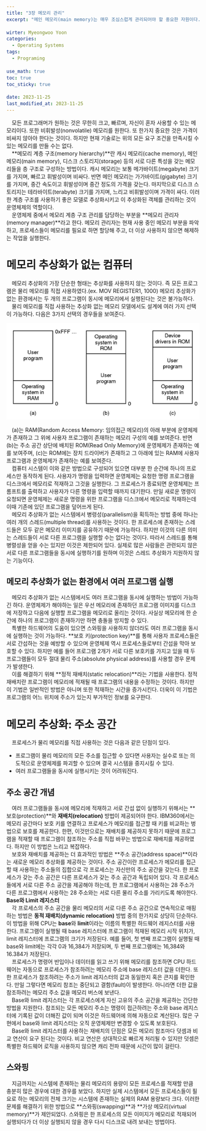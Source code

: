```yaml
---
title: "3장 메모리 관리"
excerpt: "메인 메모리(main memory)는 매우 조심스럽게 관리되어야 할 중요한 자원이다. 프로그램은 매우 크고 빠른 메모리를 요구한다. 프로그램은 가용한 메모리가 생기는 만큼 크기가 증가한다고 말할 수 있다."

wirter: Myeongwoo Yoon
categories:
  - Operating Systems
tags:
  - Programing

use_math: true
toc: true
toc_sticky: true
 
date: 2023-11-25
last_modified_at: 2023-11-25
---
```


　모든 프로그래머가 원하는 것은 무한히 크고, 빠르며, 자신이 혼자 사용할 수 있는 메모리이다. 또한 비휘발성(nonvolatile) 메모리를 원한다. 또 한가지 중요한 것은 가격이 비싸지 않아야 한다는 것이다. 하지만 현재 기술로는 위의 모든 요구 조건을 만족시킬 수 있는 메모리를 만들 수는 없다.<br/>
　**메모리 계층 구조(memory hierarchy)**란 캐시 메모리(cache memory), 메인 메모리(main memory), 디스크 스토리지(storage) 등의 서로 다른 특성을 갖는 메모리들을 층 구조로 구성하는 방법이다. 캐시 메모리는 보통 메가바이트(megabyte) 크기를 가지며, 빠르고 휘발성이며 비싸다. 반면 메인 메모리는 가가바이트(gigabyte) 크기를 가지며, 중간 속도이고 휘발성이며 중간 정도의 가격을 갖는다. 마지막으로 디스크 스토리지는 테라바이트(terabyte) 크기를 가지며, 느리고 비휘발성이며 가격이 싸다. 이러한 계층 구조를 사용하기 좋은 모델로 추상화시키고 이 추상화된 객체를 관리하는 것이 운영체제의 역할이다.<br/>
　운영체제 중에서 메모리 계층 구조 관리를 담당하는 부분을 **메모리 관리자(memory manager)**라고 한다. 메모리 관리자는 현재 사용 중인 메모리 부분을 파악하고, 프로세스들이 메모리를 필요로 하면 할당해 주고, 더 이상 사용하지 않으면 해제하는 작업을 실행한다.<br/>

메모리 추상화가 없는 컴퓨터
======
　메모리 추상화의 가장 단순한 형태는 추상화를 사용하지 않는 것이다. 즉 모든 프로그램은 물리 메모리를 직접 사용하였다.(ex. MOV REGISTER1, 1000) 메모리 추상화가 없는 환경에서는 두 개의 프로그램이 동시에 메모리에서 실행된다는 것은 불가능하다.<br/>
　물리 메모리를 직접 사용하는 추상화 없는 메모리 모델에서도 설계에 여러 가지 선택이 가능하다. 다음은 3가지 선택의 경우들을 보여준다.<br/>
<p align="center"><img src="/assets/img/Operating-Systems/3장-메모리-관리/1-1.png" width="600"></p>

　(a)는 RAM(Random Access Memory: 임의접근 메모리)의 아래 부분에 운영체제가 존재하고 그 위에 사용자 프로그램이 존재하는 메모리 구성의 예를 보여준다. 반면 (b)는 주소 공간 상단에 배치된 ROM(Read Only Memory)에 운영체제가 존재하는 예를 보여주며, (c)는 ROM에는 장치 드라이버가 존재하고 그 아래에 있는 RAM에 사용자 프로그램과 운영체제가 존재하는 예를 보여준다.<br/>
　컴퓨터 시스템이 이와 같은 방법으로 구성되어 있으면 대부분 한 순간에 하나의 프로세스만 동작하게 된다. 사용자가 명령을 입력하면 운영체제는 요청한 명령 프로그램을 디스크에서 메모리로 적재하고 그것을 실행한다. 그 프로세스가 종료되면 운영체제는 프롬프트를 출력하고 사용자가 다른 명령을 입력할 때까지 대기한다. 만일 새로운 명령이 요청되면 운영체제는 새로운 명령을 위한 프로그램을 디스크에서 메모리로 적재하는데 이때 기존에 있던 프로그램을 덮어쓰게 된다.<br/>
　메모리 추상화가 없는 시스템에서 병령성(parallelism)을 획득하는 방법 중에 하나는 여러 개의 스레드(multiple thread)를 사용하는 것이다. 한 프로세스에 존재하는 스레드들은 모두 같은 메모리 이미지를 공유하기 때문에 가능하다. 하지만 이것의 다른 의미는 스레드들이 서로 다른 프로그램을 실행할 수는 없다는 것이다. 따라서 스레드를 통해 병렬성을 얻을 수는 있지만 이것은 제한되어 있다. 실제로 많은 사람들은 관련되지 않은 서로 다른 프로그램들을 동시에 실행하기를 원하며 이것은 스레드 추상화가 지원하지 않는 기능이다. 

메모리 추상화가 없는 환경에서 여러 프로그램 실행
------
　메모리 추상화가 없는 시스템에서도 여러 프로그램을 동시에 실행하는 방법이 가능하긴 하다. 운영체제가 해야하는 일은 우선 메모리에 존재하던 프로그램 이미지를 디스크에 저장하고 다음에 실행할 프로그램을 메모리로 올리는 것이다. 사실상 메모리에 한 순간에 하나의 프로그램이 존재하기만 하면 충돌을 방지할 수 있다.<br/>
　특별한 하드웨어의 도움이 있으면 스와핑을 사용하지 않더라도 여러 프로그램을 동시에 실행하는 것이 가능하다. **보호 키(protection key)**를 통해 사용자 프로세스들은 서로 간섭하는 것을 예방할 수 있으며 운영체제 역시 프로세스들로부터 간섭을 막아 보호할 수 있다. 하지만 예를 들어 프로그램 2개가 서로 다른 보호키를 가지고 있을 때 두 프로그램들이 모두 절대 물리 주소(absolute physical address)를 사용할 경우 문제가 발생한다.<br/>
　이를 해결하기 위해 **정적 재배치(static relocation)**라는 기법을 사용한다. 정적 재배치란 프로그램이 메모리에 적재될 때 프로그램의 내용을 수정하는 것이다. 하지만 이 기법은 일반적인 방법은 아니며 또한 적재하는 시간을 증가시킨다. 더욱이 이 기법은 프로그램의 어느 위치에 주소가 있는지 부가적인 정보를 요구한다.<br/>

메모리 추상화: 주소 공간
======
　프로세스가 물리 메모리를 직접 사용하는 것은 다음과 같은 단점이 있다.
* 프로그램이 물리 메모리의 모든 주소를 접근할 수 있다면 사용자는 실수로 또는 의도적으로 운영체제를 파괴할 수 있으며 결국 시스템을 중지시킬 수 있다.
* 여러 프로그램들을 동시에 실행시키는 것이 어려워진다.

주소 공간 개념
------
　여러 프로그램들을 동시에 메모리에 적재하고 서로 간섭 없이 실행하기 위해서는 **보호(protection)**와 **재배치(relocation)** 방법이 제공되어야 한다. IBM360에서는 메모리 공간마다 보호 키를 연결하고 프로세스가 메모리를 접근할 때 키를 비교하는 벙법으로 보호를 제공한다. 한편, 이것만으로는 재배치를 제공하지 못하기 때문에 프로그램을 적재할 때 프로그램이 참조하는 주소를 직접 바꾸는 방법으로 재배치를 제공하였다. 하지만 이 방법은 느리고 복잡하다.<br/>
　보호와 재배치를 제공하는 더 효과적인 방법은 **주소 공간(address space)**이라는 새로운 메모리 추상화를 제공하는 것이다. 주소 공간이란 프로세스가 메모리를 접근할 때 사용하는 주소들의 집합으로 각 프로세스는 자신만의 주소 공간을 갖는다. 한 프로세스가 갖는 주소 공간은 다른 프로세스가 갖는 주소 공간과 독립되어 있다. 각 프로세스들에게 서로 다른 주소 공간을 제공해야 하는데, 한 프로그램에서 사용하는 28 주소가 다른 프로그램에서 사용하는 28 주소와는 서로 다른 물리 주소를 가리키도록 해야한다.<br/>
**Base와 Limit 레지스터**<br/>
　각 프로세스의 주소 공간을 물리 메모리의 서로 다른 주소 공간으로 연속적으로 매핑하는 방법은 **동적 재배치(dynamic relocation)** 방법 중의 한가지로 상당히 단순하다. 이 방법을 위해 CPU는 **base**와 **limit**이라는 이름의 특별한 하드웨어 레지스터를 사용한다. 프로그램이 실행될 때 base 레지스터에 프로그램이 적재된 메모리 시작 위치가, limit 레지스터에 프로그램의 크기가 저장된다. 예를 들어, 첫 번째 프로그램이 실행될 때 base와 limit에는 각각 0과 16,384가 저장되며, 두 번째 프로그램에는 16,384와 16.384가 저장된다.<br/>
　프로세스가 명령어 반입이나 데이터를 읽고 쓰기 위해 메모리를 참조하면 CPU 하드웨어는 자동으로 프로세스가 참조하려는 메모리 주소에 base 레지스터 값을 더한다. 또한 프로세스가 참조하려는 주소가 limit 레지스터의 값과 동일한지 혹은 큰지를 확인한다. 만일 그렇다면 메모리 참조는 중단되고 결함(fault)이 발생한다. 아니라면 더한 값을 참조하려는 메모리 주소 값을 메모리 버스에 보낸다.<br/>
　Base와 limit 레지스터는 각 프로세스에게 자신 고유의 주소 공간을 제공하는 간단한 방법을 지원한다. 참조되는 모든 메모리 주소는 명령이 접근하려는 주소와 base 레지스터에 기록된 값이 더해진 값이 되며 이것은 하드웨어에 의해 자동으로 계산된다. 많은 구현에서 base와 limit 레지스터는 오직 운영체제만 변경할 수 있도록 보호된다.<br/>
　Base와 limit 레지스터를 사용하는 재배치의 단점은 모든 메모리 참조마다 덧셈과 비교 연산이 요구 된다는 것이다. 비교 연산은 상대적으로 빠르게 처리될 수 있지만 덧셈은 특별한 하드웨어 로직을 사용하지 않으면 캐리 전파 때문에 시간이 많이 걸린다.<br/>

스와핑
------
　지금까지는 시스템에 존재하는 물리 메모리의 용량이 모든 프로세스를 적재할 만큼 충분히 많은 경우에 대한 경우를 보았다. 하지만 실제 시스템에서 모든 프로세스들이 필요로 하는 메모리의 전체 크기는 시스템에 존재하는 실제의 RAM 용량보다 크다. 이러한 문제를 해결하기 위한 방법으로 **스와핑(swapping)**과 **가상 메모리(virtual memory)**가 제안되었다. 스와핑은 한 프로세스의 모든 이미지가 메모리로 적재되어 실행되다가 더 이상 실행되지 않을 경우 다시 디스크로 내려 보내는 방법이다.